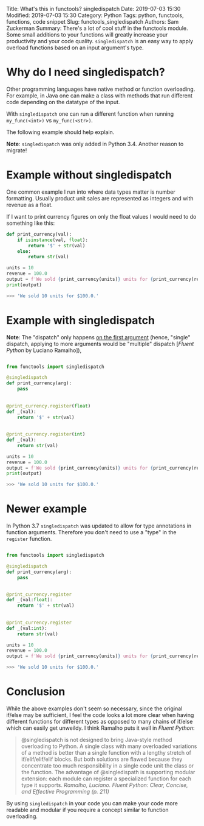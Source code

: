 Title: What's this in functools? singledispatch
Date: 2019-07-03 15:30
Modified: 2019-07-03 15:30
Category: Python
Tags: python, functools, functions, code snippet
Slug: functools_singledispatch
Authors: Sam Zuckerman
Summary: There's a lot of cool stuff in the functools module. Some small additions to your functions will greatly increase your productivity and your code quality. `singledispatch` is an easy way to apply overload functions based on an input argument's type.

# Why do I need singledispatch?

Other programming languages have native method or function overloading. For example, in Java one can make a class with methods that run different code depending on the datatype of the input.

With `singledispatch` one can run a different function when running `my_func(<int>)` vs `my_func(<str>)`.

The following example should help explain.

**Note**: `singledispatch` was only added in Python 3.4. Another reason to migrate!

# Example without singledispatch

One common example I run into where data types matter is number formatting. Usually product unit sales are represented as integers and with revenue as a float.   

If I want to print currency figures on only the float values I would need to do something like this:

```python
def print_currency(val):
    if isinstance(val, float):
        return '$' + str(val)
    else:
        return str(val)

units = 10
revenue = 100.0
output = f'We sold {print_currency(units)} units for {print_currency(revenue)}.'
print(output)

>>> 'We sold 10 units for $100.0.'
```

# Example with singledispatch

**Note**: The "dispatch" only happens [on the first argument](https://docs.python.org/3.7/library/functools.html) (hence, "single" dispatch, applying to more arguments would be "multiple" dispatch [*Fluent Python* by Luciano Ramalho]), 
 
```python

from functools import singledispatch

@singledispatch
def print_currency(arg):
    pass
    
    
@print_currency.register(float)
def _(val):
    return '$' + str(val)
    
    
@print_currency.register(int)
def _(val):
    return str(val)

units = 10
revenue = 100.0
output = f'We sold {print_currency(units)} units for {print_currency(revenue)}.'
print(output)

>>> 'We sold 10 units for $100.0.'
```

# Newer example

In Python 3.7 `singledispatch` was updated to allow for type annotations in function arguments. Therefore you don't need to use a "type" in the `register` function. 

```python

from functools import singledispatch

@singledispatch
def print_currency(arg):
    pass
    

@print_currency.register
def _(val:float):
    return '$' + str(val)
    
    
@print_currency.register
def _(val:int):
    return str(val)

units = 10
revenue = 100.0
output = f'We sold {print_currency(units)} units for {print_currency(revenue)}.'

>>> 'We sold 10 units for $100.0.'
```

# Conclusion

While the above examples don't seem so necessary, since the original if/else may be sufficient, I feel the code looks a lot more clear when having different functions for different types as opposed to many chains of if/else which can easily get unweildy. I think Ramalho puts it well in *Fluent Python*:

> @singledispatch is not designed to bring Java-style method overloading to Python. A single class with many overloaded variations of a method is better than a single function with a lengthy stretch of if/elif/elif/elif blocks. But both solutions are flawed because they concentrate too much responsibility in a single code unit the class or the function. The advantage of @singledispath is supporting modular extension: each module can register a specialized function for each type it supports.  *Ramalho, Luciano. Fluent Python: Clear, Concise, and Effective Programming (p. 211)*

By using `singledispatch` in your code you can make your code more readable and modular if you require a concept similar to function overloading.
